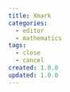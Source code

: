 ```yaml
---
title: Xmark
categories:
  - editor
  - mathematics
tags:
  - close
  - cancel
created: 1.0.0
updated: 1.0.0
---
```

